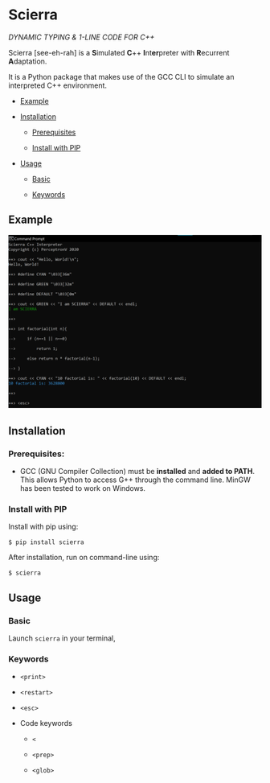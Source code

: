 # Scierra

_DYNAMIC TYPING & 1-LINE CODE FOR C++_

Scierra [see-eh-rah] is a **S**imulated **C**++ **I**nt**er**preter with **R**ecurrent **A**daptation.

It is a Python package that makes use of the GCC CLI to simulate an interpreted C++ environment.

* [Example](#Example)

* [Installation](#Installation)

    * [Prerequisites](#Prerequisites)

    * [Install with PIP](#Install-with-PIP)

* [Usage](#Usage)

   * [Basic](#Basic)
   
   * [Keywords](#Keywords)

## Example

![Basic Scierra Demo](static/basic_demo.png "Scierra Basic Demo")

## Installation

### Prerequisites:

* GCC (GNU Compiler Collection) must be **installed** and **added to PATH**.
    This allows Python to access G++ through the command line. MinGW has been tested to work on Windows.

### Install with PIP

Install with pip using:

    $ pip install scierra
  
After installation, run on command-line using:

    $ scierra

## Usage

### Basic

Launch `scierra` in your terminal, 

### Keywords

* `<print>`

* `<restart>`

* `<esc>`

* Code keywords

   * `<`
   
   * `<prep>`
   
   * `<glob>`
